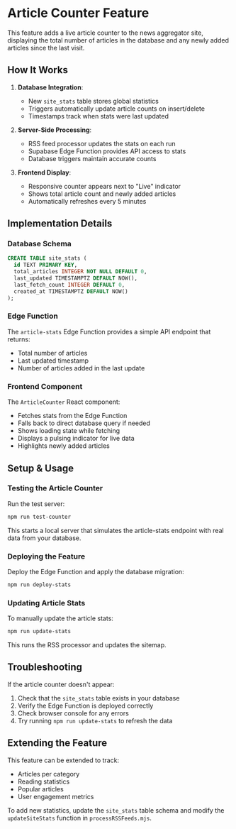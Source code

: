 # Article Counter Feature

This feature adds a live article counter to the news aggregator site, displaying the total number of articles in the database and any newly added articles since the last visit.

## How It Works

1. **Database Integration**:
   - New `site_stats` table stores global statistics
   - Triggers automatically update article counts on insert/delete
   - Timestamps track when stats were last updated

2. **Server-Side Processing**:
   - RSS feed processor updates the stats on each run
   - Supabase Edge Function provides API access to stats
   - Database triggers maintain accurate counts

3. **Frontend Display**:
   - Responsive counter appears next to "Live" indicator
   - Shows total article count and newly added articles
   - Automatically refreshes every 5 minutes

## Implementation Details

### Database Schema

```sql
CREATE TABLE site_stats (
  id TEXT PRIMARY KEY,
  total_articles INTEGER NOT NULL DEFAULT 0,
  last_updated TIMESTAMPTZ DEFAULT NOW(),
  last_fetch_count INTEGER DEFAULT 0,
  created_at TIMESTAMPTZ DEFAULT NOW()
);
```

### Edge Function

The `article-stats` Edge Function provides a simple API endpoint that returns:
- Total number of articles
- Last updated timestamp
- Number of articles added in the last update

### Frontend Component

The `ArticleCounter` React component:
- Fetches stats from the Edge Function
- Falls back to direct database query if needed
- Shows loading state while fetching
- Displays a pulsing indicator for live data
- Highlights newly added articles

## Setup & Usage

### Testing the Article Counter

Run the test server:
```bash
npm run test-counter
```

This starts a local server that simulates the article-stats endpoint with real data from your database.

### Deploying the Feature

Deploy the Edge Function and apply the database migration:
```bash
npm run deploy-stats
```

### Updating Article Stats

To manually update the article stats:
```bash
npm run update-stats
```

This runs the RSS processor and updates the sitemap.

## Troubleshooting

If the article counter doesn't appear:

1. Check that the `site_stats` table exists in your database
2. Verify the Edge Function is deployed correctly
3. Check browser console for any errors
4. Try running `npm run update-stats` to refresh the data

## Extending the Feature

This feature can be extended to track:
- Articles per category
- Reading statistics
- Popular articles
- User engagement metrics

To add new statistics, update the `site_stats` table schema and modify the `updateSiteStats` function in `processRSSFeeds.mjs`.
